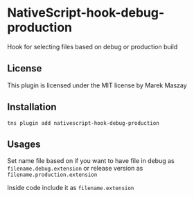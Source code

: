 # NativeScript-hook-debug-production
Hook for selecting files based on debug or production build


## License
This plugin is licensed under the MIT license by Marek Maszay

## Installation

```
tns plugin add nativescript-hook-debug-production
```

## Usages

Set name file based on if you want to have file in debug as `filename.debug.extension` or release version as `filename.production.extension`

Inside code include it as `filename.extension`